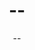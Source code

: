 ---
paperId: --
author: --
title: --
pdf: --
img: --
alt: --
category: --
topic: --
link: --
tags: --
featuredOrder: --
doi: --
---